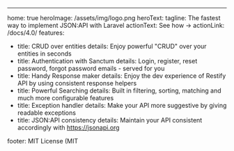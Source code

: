 ---
home: true
heroImage: /assets/img/logo.png
heroText: 
tagline: The fastest way to implement JSON:API with Laravel
actionText: See how →
actionLink: /docs/4.0/
features:
- title: CRUD over entities
  details: Enjoy powerful "CRUD" over your entities in seconds
- title: Authentication with Sanctum
  details: Login, register, reset password, forgot password emails - served for you
- title: Handy Response maker
  details: Enjoy the dev experience of Restify API by using consistent response helpers
- title: Powerful Searching
  details: Built in filtering, sorting, matching and much more configurable features
- title: Exception handler
  details: Make your API more suggestive by giving readable exceptions
- title: JSON:API consistency
  details: Maintain your API consistent accordingly with https://jsonapi.org
  
footer: MIT License (MIT
